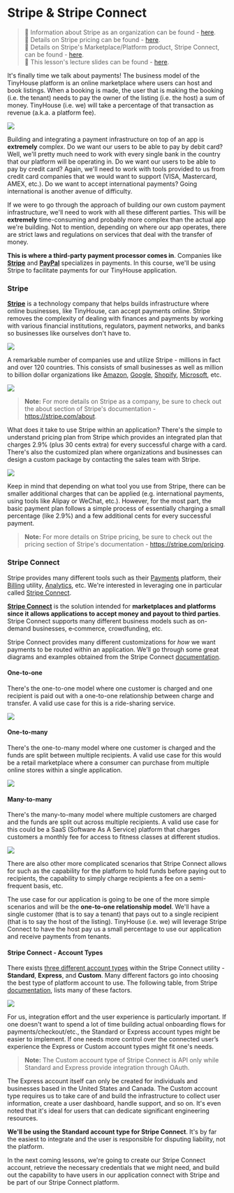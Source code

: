 # Stripe & Stripe Connect

> 📝 Information about Stripe as an organization can be found - [here](https://stripe.com/about).<br />
> 📝 Details on Stripe pricing can be found - [here](https://stripe.com/pricing).<br />
> 📝 Details on Stripe's Marketplace/Platform product, Stripe Connect, can be found - [here](https://stripe.com/connect).<br />
> 📖 This lesson's lecture slides can be found - [here](./protected/lecture-slides.pdf).

It's finally time we talk about payments! The business model of the TinyHouse platform is an online marketplace where users can host and book listings. When a booking is made, the user that is making the booking (i.e. the tenant) needs to pay the owner of the listing (i.e. the host) a sum of money. TinyHouse (i.e. we) will take a percentage of that transaction as revenue (a.k.a. a platform fee).

![](public/assets/tinyhouse-marketplace.jpg)

Building and integrating a payment infrastructure on top of an app is **extremely** complex. Do we want our users to be able to pay by debit card? Well, we'll pretty much need to work with every single bank in the country that our platform will be operating in. Do we want our users to be able to pay by credit card? Again, we'll need to work with tools provided to us from credit card companies that we would want to support (VISA, Mastercard, AMEX, etc.). Do we want to accept international payments? Going international is another avenue of difficulty.

If we were to go through the approach of building our own custom payment infrastructure, we'll need to work with all these different parties. This will be **extremely** time-consuming and probably more complex than the actual app we're building. Not to mention, depending on where our app operates, there are strict laws and regulations on services that deal with the transfer of money.

**This is where a third-party payment processor comes in**. Companies like [**Stripe**](https://stripe.com/) and [**PayPal**](http://paypal.com/) specializes in payments. In this course, we'll be using Stripe to facilitate payments for our TinyHouse application.

### Stripe

[**Stripe**](https://stripe.com/) is a technology company that helps builds infrastructure where online businesses, like TinyHouse, can accept payments online. Stripe removes the complexity of dealing with finances and payments by working with various financial institutions, regulators, payment networks, and banks so businesses like ourselves don't have to.

![](public/assets/stripe.png)

A remarkable number of companies use and utilize Stripe - millions in fact and over 120 countries. This consists of small businesses as well as million to billion dollar organizations like [Amazon](https://www.amazon.com/), [Google](http://google.com/), [Shopify](http://shopify.com/), [Microsoft](http://microsoft.com/), etc.

![](public/assets/companies.png)

> **Note:** For more details on Stripe as a company, be sure to check out the about section of Stripe's documentation - <https://stripe.com/about>.

What does it take to use Stripe within an application? There's the simple to understand pricing plan from Stripe which provides an integrated plan that charges 2.9% (plus 30 cents extra) for every successful charge with a card. There's also the customized plan where organizations and businesses can design a custom package by contacting the sales team with Stripe.

![](public/assets/price.png)

Keep in mind that depending on what tool you use from Stripe, there can be smaller additional charges that can be applied (e.g. international payments, using tools like Alipay or WeChat, etc.). However, for the most part, the basic payment plan follows a simple process of essentially charging a small percentage (like 2.9%) and a few additional cents for every successful payment.

> **Note:** For more details on Stripe pricing, be sure to check out the pricing section of Stripe's documentation - <https://stripe.com/pricing>.

### Stripe Connect

Stripe provides many different tools such as their [Payments](https://stripe.com/payments) platform, their [Billing](https://stripe.com/billing) utility, [Analytics](https://stripe.com/sigma), etc. We're interested in leveraging one in particular called [Stripe Connect](https://stripe.com/connect).

[**Stripe Connect**](https://stripe.com/connect) is the solution intended for **marketplaces and platforms since it allows applications to accept money and payout to third parties**. Stripe Connect supports many different business models such as on-demand businesses, e‑commerce, crowdfunding, etc.

Stripe Connect provides many different customizations for _how_ we want payments to be routed within an application. We'll go through some great diagrams and examples obtained from the Stripe Connect [documentation](https://stripe.com/connect#routing-payments).

#### One-to-one

There's the one-to-one model where one customer is charged and one recipient is paid out with a one-to-one relationship between charge and transfer. A valid use case for this is a ride-sharing service.

![](public/assets/1_to_1.png)

#### One-to-many

There's the one-to-many model where one customer is charged and the funds are split between multiple recipients. A valid use case for this would be a retail marketplace where a consumer can purchase from multiple online stores within a single application.

![](public/assets/1_to_many.png)

#### Many-to-many

There's the many-to-many model where multiple customers are charged and the funds are split out across multiple recipients. A valid use case for this could be a SaaS (Software As A Service) platform that charges customers a monthly fee for access to fitness classes at different studios.

![](public/assets/many_to_many.png)

There are also other more complicated scenarios that Stripe Connect allows for such as the capability for the platform to hold funds before paying out to recipients, the capability to simply charge recipients a fee on a semi-frequent basis, etc.

The use case for our application is going to be one of the more simple scenarios and will be the **one-to-one relationship model**. We'll have a single customer (that is to say a tenant) that pays out to a single recipient (that is to say the host of the listing). TinyHouse (i.e. we) will leverage Stripe Connect to have the host pay us a small percentage to use our application and receive payments from tenants.

#### Stripe Connect - Account Types

There exists [three different account types](https://stripe.com/connect/account-types) within the Stripe Connect utility - **Standard**, **Express**, and **Custom**. Many different factors go into choosing the best type of platform account to use. The following table, from Stripe [documentation](https://stripe.com/docs/connect/accounts), lists many of these factors.

![](public/assets/offer.png)

For us, integration effort and the user experience is particularly important. If one doesn't want to spend a lot of time building actual onboarding flows for payments/checkout/etc., the Standard or Express account types might be easier to implement. If one needs more control over the connected user’s experience the Express or Custom account types might fit one's needs.

> **Note:** The Custom account type of Stripe Connect is API only while Standard and Express provide integration through OAuth.

The Express account itself can only be created for individuals and businesses based in the United States and Canada. The Custom account type requires us to take care of and build the infrastructure to collect user information, create a user dashboard, handle support, and so on. It's even noted that it's ideal for users that can dedicate significant engineering resources.

**We'll be using the Standard account type for Stripe Connect**. It's by far the easiest to integrate and the user is responsible for disputing liability, not the platform.

In the next coming lessons, we're going to create our Stripe Connect account, retrieve the necessary credentials that we might need, and build out the capability to have users in our application connect with Stripe and be part of our Stripe Connect platform.
